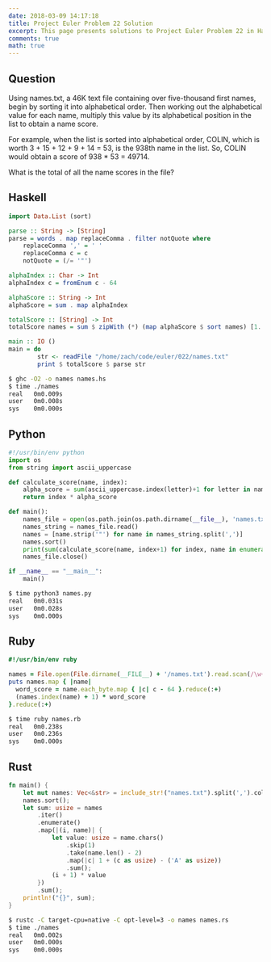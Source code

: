 ```yaml
---
date: 2018-03-09 14:17:18
title: Project Euler Problem 22 Solution
excerpt: This page presents solutions to Project Euler Problem 22 in Haskell, Python, Ruby and Rust.
comments: true
math: true
---
```



## Question

Using names.txt,
a 46K text file containing over five-thousand first names, 
begin by sorting it into alphabetical order. Then working 
out the alphabetical value for each name, multiply this 
value by its alphabetical position in the list to obtain 
a name score.

For example, when the list is sorted into alphabetical order, 
COLIN, which is worth 3 + 15 + 12 + 9 + 14 = 53, is the 938th 
name in the list. So, COLIN would obtain a score of 
938 * 53 = 49714.

What is the total of all the name scores in the file?






## Haskell

```haskell
import Data.List (sort)

parse :: String -> [String]
parse = words . map replaceComma . filter notQuote where
    replaceComma ',' = ' '
    replaceComma c = c
    notQuote = (/= '"')

alphaIndex :: Char -> Int
alphaIndex c = fromEnum c - 64

alphaScore :: String -> Int
alphaScore = sum . map alphaIndex

totalScore :: [String] -> Int
totalScore names = sum $ zipWith (*) (map alphaScore $ sort names) [1..]

main :: IO ()
main = do
        str <- readFile "/home/zach/code/euler/022/names.txt"
        print $ totalScore $ parse str
```


```bash
$ ghc -O2 -o names names.hs
$ time ./names
real   0m0.009s
user   0m0.008s
sys    0m0.000s
```



## Python

```python
#!/usr/bin/env python
import os
from string import ascii_uppercase

def calculate_score(name, index):
    alpha_score = sum(ascii_uppercase.index(letter)+1 for letter in name)
    return index * alpha_score

def main():
    names_file = open(os.path.join(os.path.dirname(__file__), 'names.txt'))
    names_string = names_file.read()
    names = [name.strip('"') for name in names_string.split(',')] 
    names.sort()
    print(sum(calculate_score(name, index+1) for index, name in enumerate(names)))
    names_file.close()

if __name__ == "__main__":
    main()
```


```bash
$ time python3 names.py
real   0m0.031s
user   0m0.028s
sys    0m0.000s
```



## Ruby

```ruby
#!/usr/bin/env ruby

names = File.open(File.dirname(__FILE__) + '/names.txt').read.scan(/\w+/).sort
puts names.map { |name| 
  word_score = name.each_byte.map { |c| c - 64 }.reduce(:+)
  (names.index(name) + 1) * word_score
}.reduce(:+)
```


```bash
$ time ruby names.rb
real   0m0.238s
user   0m0.236s
sys    0m0.000s
```



## Rust

```rust
fn main() {
    let mut names: Vec<&str> = include_str!("names.txt").split(',').collect();
    names.sort();
    let sum: usize = names
        .iter()
        .enumerate()
        .map(|(i, name)| {
            let value: usize = name.chars()
                .skip(1)
                .take(name.len() - 2)
                .map(|c| 1 + (c as usize) - ('A' as usize))
                .sum();
            (i + 1) * value
        })
        .sum();
    println!("{}", sum);
}
```


```bash
$ rustc -C target-cpu=native -C opt-level=3 -o names names.rs
$ time ./names
real   0m0.002s
user   0m0.000s
sys    0m0.000s
```


